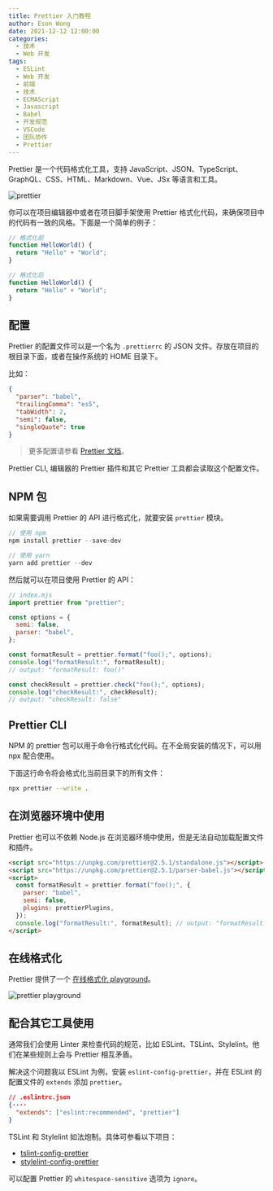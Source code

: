 ```yaml
---
title: Prettier 入门教程
author: Eson Wong
date: 2021-12-12 12:00:00
categories:
  - 技术
  - Web 开发
tags:
  - ESLint
  - Web 开发
  - 前端
  - 技术
  - ECMAScript
  - Javascript
  - Babel
  - 开发规范
  - VSCode
  - 团队协作
  - Prettier
---
```


Prettier 是一个代码格式化工具，支持 JavaScript、JSON、TypeScript、GraphQL、CSS、HTML、Markdown、Vue、JSx 等语言和工具。

<img src="/asset/prettier.png" max-width="400px" alt="prettier" />

你可以在项目编辑器中或者在项目脚手架使用 Prettier 格式化代码，来确保项目中的代码有一致的风格。下面是一个简单的例子：

```js
// 格式化前
function HelloWorld() {
  return "Hello" + "World";
}

// 格式化后
function HelloWorld() {
  return "Hello" + "World";
}
```

<!-- more -->

## 配置

Prettier 的配置文件可以是一个名为 `.prettierrc` 的 JSON 文件。存放在项目的根目录下面，或者在操作系统的 HOME 目录下。

比如：

```json
{
  "parser": "babel",
  "trailingComma": "es5",
  "tabWidth": 2,
  "semi": false,
  "singleQuote": true
}
```

> 更多配置请参看 [Prettier 文档](https://prettier.io/docs/en/options.html)。

Prettier CLI, 编辑器的 Prettier 插件和其它 Prettier 工具都会读取这个配置文件。

## NPM 包

如果需要调用 Prettier 的 API 进行格式化，就要安装 `prettier` 模块。

```js
// 使用 npm
npm install prettier --save-dev

// 使用 yarn
yarn add prettier --dev
```

然后就可以在项目使用 Prettier 的 API：

```js
// index.mjs
import prettier from "prettier";

const options = {
  semi: false,
  parser: "babel",
};

const formatResult = prettier.format("foo();", options);
console.log("formatResult:", formatResult);
// output: "formatResult: foo()"

const checkResult = prettier.check("foo();", options);
console.log("checkResult:", checkResult);
// output: "checkResult: false"
```

## Prettier CLI

NPM 的 prettier 包可以用于命令行格式化代码。在不全局安装的情况下，可以用 npx 配合使用。

下面这行命令将会格式化当前目录下的所有文件：

```bash
npx prettier --write .
```

## 在浏览器环境中使用

Prettier 也可以不依赖 Node.js 在浏览器环境中使用，但是无法自动加载配置文件和插件。

```html
<script src="https://unpkg.com/prettier@2.5.1/standalone.js"></script>
<script src="https://unpkg.com/prettier@2.5.1/parser-babel.js"></script>
<script>
  const formatResult = prettier.format("foo();", {
    parser: "babel",
    semi: false,
    plugins: prettierPlugins,
  });
  console.log("formatResult:", formatResult); // output: "formatResult: foo()"
</script>
```

## 在线格式化

Prettier 提供了一个 [在线格式化 playground](https://prettier.io/playground/)。

![prettier playground](/asset/prettier-playground.png)

## 配合其它工具使用

通常我们会使用 Linter 来检查代码的规范，比如 ESLint、TSLint、Stylelint。他们在某些规则上会与 Prettier 相互矛盾。

解决这个问题我以 ESLint 为例，安装 `eslint-config-prettier`，并在 ESLint 的配置文件的 `extends` 添加 `prettier`。

```json
// .eslintrc.json
{····
  "extends": ["eslint:recommended", "prettier"]
}
```

TSLint 和 Stylelint 如法炮制。具体可参看以下项目：

- [tslint-config-prettier](https://github.com/prettier/tslint-config-prettier)
- [stylelint-config-prettier](https://github.com/prettier/stylelint-config-prettier)

可以配置 Prettier 的 `whitespace-sensitive` 选项为 `ignore`。
